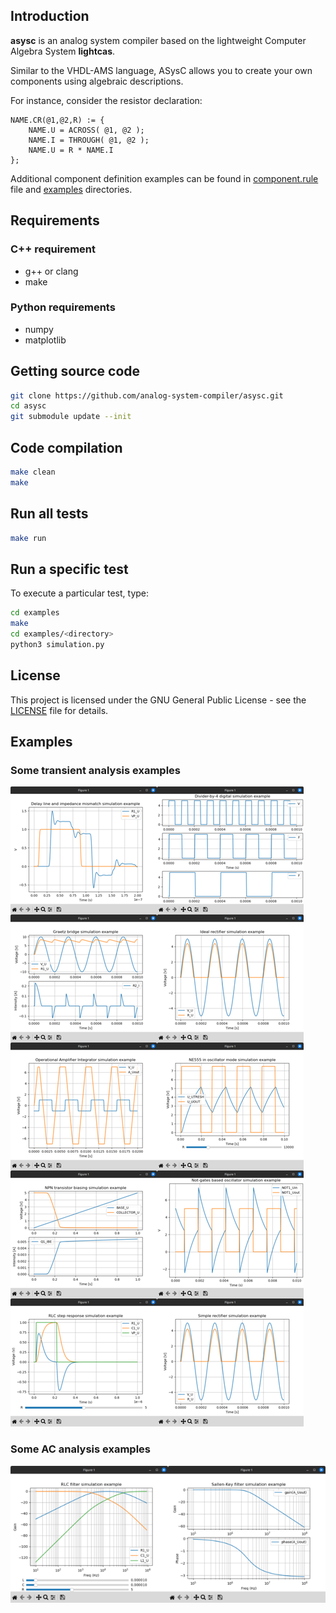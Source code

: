 
## Introduction ##

**asysc** is an analog system compiler based on the lightweight Computer Algebra System **lightcas**.

Similar to the VHDL-AMS language, ASysC allows you to create your own components using algebraic descriptions.

For instance, consider the resistor declaration:

    NAME.CR(@1,@2,R) := { 
        NAME.U = ACROSS( @1, @2 ); 
        NAME.I = THROUGH( @1, @2 ); 
        NAME.U = R * NAME.I 
    };

Additional component definition examples can be found in [component.rule](https://github.com/analog-system-compiler/lightcas/blob/3b8b692d76aa31503276b9a10259393b8f68dcf0/rules/components.rule) file and [examples](examples) directories.

## Requirements

### C++ requirement
- g++ or clang
- make
  
### Python requirements
- numpy
- matplotlib
  
## Getting source code
```bash
git clone https://github.com/analog-system-compiler/asysc.git
cd asysc
git submodule update --init
```

## Code compilation

```bash
make clean
make
```

## Run all tests

```bash
make run
```

## Run a specific test

To execute a particular test, type:

```bash
cd examples
make
cd examples/<directory>
python3 simulation.py
```

## License

This project is licensed under the GNU General Public License - see the [LICENSE](LICENSE) file for details.

## Examples

### Some transient analysis examples

![Transient examples](doc/trans_analysis.png)

### Some AC analysis examples

![AC examples](doc/ac_analysis.png)

